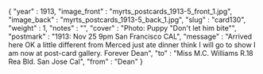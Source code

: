 {
  "year" : 1913,
  "image_front" : "myrts_postcards_1913-5_front_1.jpg",
  "image_back" : "myrts_postcards_1913-5_back_1.jpg",
  "slug" : "card130",
  "weight" : 1,
  "notes" : "",
  "cover" : "Photo: Puppy \"Don't let him bite\"",
  "postmark" : "1913: Nov 25 9pm San Francisco CAL",
  "message" : "Arrived here OK a little different from Merced just ate dinner think I will go to show I am now at post-card gallery. Forever Dean",
  "to" : "Miss M.C. Williams R.18 Rea Bld. San Jose Cal",
  "from" : "Dean"
}
